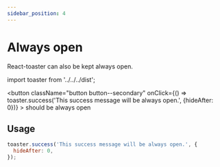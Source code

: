 ```yaml
---
sidebar_position: 4
---
```


# Always open

React-toaster can also be kept always open.

import toaster from '../../../dist';

<button
className="button button--secondary"
onClick={() => toaster.success('This success message will be always open.', {hideAfter: 0})} >
should be always open
</button>

## Usage

```jsx
toaster.success('This success message will be always open.', {
  hideAfter: 0,
});
```
